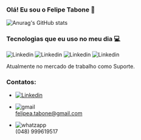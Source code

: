 ### Olá! Eu sou o Felipe Tabone 👋​

![Anurag's GitHub stats](https://github-readme-stats.vercel.app/api?username=FelipeTabone&show_icons=true&theme=onedark)


### Tecnologias que eu uso no meu dia 💻​

![Linkedin](https://img.shields.io/badge/Python-3776AB?style=for-the-badge&logo=python&logoColor=white)
![Linkedin](https://img.shields.io/badge/Java-ED8B00?style=for-the-badge&logo=openjdk&logoColor=white)
![Linkedin](https://img.shields.io/badge/HTML-239120?style=for-the-badge&logo=html5&logoColor=white)
![Linkedin](https://img.shields.io/badge/CSS-239120?&style=for-the-badge&logo=css3&logoColor=white)

Atualmente no mercado de trabalho como Suporte.

### Contatos:
- [![Linkedin](https://img.shields.io/badge/LinkedIn-0077B5?style=for-the-badge&logo=linkedin&logoColor=white)](https://www.linkedin.com/in/felipe-andrade-tabone-130a841b8/)

- ![gmail](https://img.shields.io/badge/Gmail-D14836?style=for-the-badge&logo=gmail&logoColor=white)</br> felipea.tabone@gmail.com

- ![whatzapp](https://img.shields.io/badge/WhatsApp-25D366?style=for-the-badge&logo=whatsapp&logoColor=white)</br> (048) 999619517
